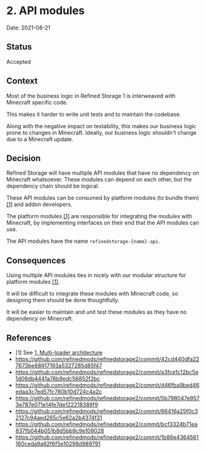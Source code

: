 # 2. API modules

Date: 2021-08-21

## Status

Accepted

## Context

Most of the business logic in Refined Storage 1 is interweaved with Minecraft specific code.

This makes it harder to write unit tests and to maintain the codebase.

Along with the negative impact on testability, this makes our business logic prone to changes in Minecraft. Ideally, our
business logic shouldn't change due to a Minecraft update.

## Decision

Refined Storage will have multiple API modules that have no dependency on Minecraft whatsoever.
These modules can depend on each other, but the dependency chain should be logical.

These API modules can be consumed by platform modules (to bundle them) [[1]](#1) and addon developers.

The platform modules [[1]](#1) are responsible for integrating the modules with Minecraft, by implementing interfaces on
their end that the API modules can use.

The API modules have the name `refinedstorage-{name}-api`.

## Consequences

Using multiple API modules ties in nicely with our modular structure for platform modules [[1]](#1).

It will be difficult to integrate these modules with Minecraft code, so designing them should be done thoughtfully.

It will be easier to maintain and unit test these modules as they have no dependency on Minecraft.

## References

- <a id="1">[1]</a> See [1. Multi-loader architecture](001-multi-loader-architecture.md)
- https://github.com/refinedmods/refinedstorage2/commit/42cd440dfa227673be88917193a5327285d85f47
- https://github.com/refinedmods/refinedstorage2/commit/a3fce1c12bc5e1d06db4441a78b9edc56852f2bc
- https://github.com/refinedmods/refinedstorage2/commit/d46fba9bed46edaa3c7ed57fc780b10d724c4a2c
- https://github.com/refinedmods/refinedstorage2/commit/5b798047e9573e787e071e14fe7de122218389f9
- https://github.com/refinedmods/refinedstorage2/commit/66416a25f0c32127c94aed265c5e62a2b4374f31
- https://github.com/refinedmods/refinedstorage2/commit/bcf3324b71ea837fb044b051b8d5bb9c9e108028
- https://github.com/refinedmods/refinedstorage2/commit/1b86e4364561160ceda9a62f6f5e10298d989791

